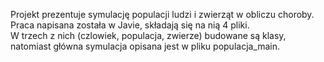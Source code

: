 Projekt prezentuje symulację populacji ludzi i zwierząt w obliczu choroby. \
Praca napisana została w Javie, składają się na nią 4 pliki. \
W trzech z nich (czlowiek, populacja, zwierze) budowane są klasy, natomiast główna symulacja opisana jest w pliku populacja_main.
